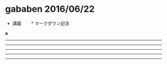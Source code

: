 # gababen 2016/06/22
* 講義
　　* マークダウン記法

**a**

***

* * *

*****

- - -

---------------------------------------
